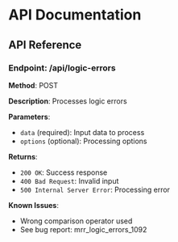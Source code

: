 # API Documentation

## API Reference

### Endpoint: /api/logic-errors

**Method**: POST

**Description**: Processes logic errors

**Parameters**:
- `data` (required): Input data to process
- `options` (optional): Processing options

**Returns**:
- `200 OK`: Success response
- `400 Bad Request`: Invalid input
- `500 Internal Server Error`: Processing error

**Known Issues**:
- Wrong comparison operator used
- See bug report: mrr_logic_errors_1092
